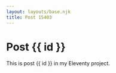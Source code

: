 ```yaml
---
layout: layouts/base.njk
title: Post 15403
---
```


# Post {{ id }}

This is post {{ id }} in my Eleventy project.
